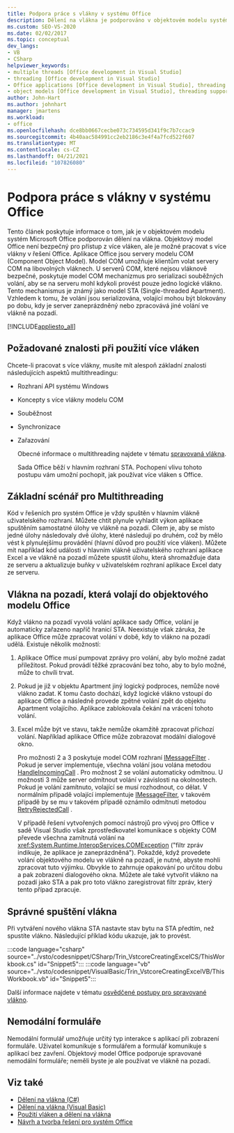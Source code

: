 ```yaml
---
title: Podpora práce s vlákny v systému Office
description: Dělení na vlákna je podporováno v objektovém modelu systém Microsoft Office. Objektový model Office není bezpečný pro přístup z více vláken, ale může pracovat s více vlákny v řešení Office.
ms.custom: SEO-VS-2020
ms.date: 02/02/2017
ms.topic: conceptual
dev_langs:
- VB
- CSharp
helpviewer_keywords:
- multiple threads [Office development in Visual Studio]
- threading [Office development in Visual Studio]
- Office applications [Office development in Visual Studio], threading support
- object models [Office development in Visual Studio], threading support
author: John-Hart
ms.author: johnhart
manager: jmartens
ms.workload:
- office
ms.openlocfilehash: dce8bb0667cecbe073c734595d341f9c7b7ccac9
ms.sourcegitcommit: 4b40aac584991cc2eb2186c3e4f4a7fcd522f607
ms.translationtype: MT
ms.contentlocale: cs-CZ
ms.lasthandoff: 04/21/2021
ms.locfileid: "107826080"
---
```

# <a name="threading-support-in-office"></a>Podpora práce s vlákny v systému Office
  Tento článek poskytuje informace o tom, jak je v objektovém modelu systém Microsoft Office podporován dělení na vlákna. Objektový model Office není bezpečný pro přístup z více vláken, ale je možné pracovat s více vlákny v řešení Office. Aplikace Office jsou servery modelu COM (Component Object Model). Model COM umožňuje klientům volat servery COM na libovolných vláknech. U serverů COM, které nejsou vláknově bezpečné, poskytuje model COM mechanizmus pro serializaci souběžných volání, aby se na serveru mohl kdykoli provést pouze jedno logické vlákno. Tento mechanismus je známý jako model STA (Single-threaded Apartment). Vzhledem k tomu, že volání jsou serializována, volající mohou být blokovány po dobu, kdy je server zaneprázdněný nebo zpracovává jiné volání ve vlákně na pozadí.

 [!INCLUDE[appliesto_all](../vsto/includes/appliesto-all-md.md)]

## <a name="knowledge-required-when-using-multiple-threads"></a>Požadované znalosti při použití více vláken
 Chcete-li pracovat s více vlákny, musíte mít alespoň základní znalosti následujících aspektů multithreadingu:

- Rozhraní API systému Windows

- Koncepty s více vlákny modelu COM

- Souběžnost

- Synchronizace

- Zařazování

  Obecné informace o multithreading najdete v tématu [spravovaná vlákna](/dotnet/standard/threading/).

  Sada Office běží v hlavním rozhraní STA. Pochopení vlivu tohoto postupu vám umožní pochopit, jak používat více vláken s Office.

## <a name="basic-multithreading-scenario"></a>Základní scénář pro Multithreading
 Kód v řešeních pro systém Office je vždy spuštěn v hlavním vlákně uživatelského rozhraní. Můžete chtít plynule vyhladit výkon aplikace spuštěním samostatné úlohy ve vlákně na pozadí. Cílem je, aby se místo jedné úlohy následovaly dvě úlohy, které následují po druhém, což by mělo vést k plynulejšímu provádění (hlavní důvod pro použití více vláken). Můžete mít například kód události v hlavním vlákně uživatelského rozhraní aplikace Excel a ve vlákně na pozadí můžete spustit úlohu, která shromažďuje data ze serveru a aktualizuje buňky v uživatelském rozhraní aplikace Excel daty ze serveru.

## <a name="background-threads-that-call-into-the-office-object-model"></a>Vlákna na pozadí, která volají do objektového modelu Office
 Když vlákno na pozadí vyvolá volání aplikace sady Office, volání je automaticky zařazeno napříč hranicí STA. Neexistuje však záruka, že aplikace Office může zpracovat volání v době, kdy to vlákno na pozadí udělá. Existuje několik možností:

1. Aplikace Office musí pumpovat zprávy pro volání, aby bylo možné zadat příležitost. Pokud provádí těžké zpracování bez toho, aby to bylo možné, může to chvíli trvat.

2. Pokud je již v objektu Apartment jiný logický podproces, nemůže nové vlákno zadat. K tomu často dochází, když logické vlákno vstoupí do aplikace Office a následně provede zpětné volání zpět do objektu Apartment volajícího. Aplikace zablokovala čekání na vrácení tohoto volání.

3. Excel může být ve stavu, takže nemůže okamžitě zpracovat příchozí volání. Například aplikace Office může zobrazovat modální dialogové okno.

   Pro možnosti 2 a 3 poskytuje model COM rozhraní [IMessageFilter](/windows/desktop/api/objidl/nn-objidl-imessagefilter) . Pokud je server implementuje, všechna volání jsou volána metodou [HandleIncomingCall](/windows/desktop/api/objidl/nf-objidl-imessagefilter-handleincomingcall) . Pro možnost 2 se volání automaticky odmítnou. U možnosti 3 může server odmítnout volání v závislosti na okolnostech. Pokud je volání zamítnuto, volající se musí rozhodnout, co dělat. V normálním případě volající implementuje [IMessageFilter](/windows/desktop/api/objidl/nn-objidl-imessagefilter), v takovém případě by se mu v takovém případě oznámilo odmítnutí metodou [RetryRejectedCall](/windows/desktop/api/objidl/nf-objidl-imessagefilter-retryrejectedcall) .

   V případě řešení vytvořených pomocí nástrojů pro vývoj pro Office v sadě Visual Studio však zprostředkovatel komunikace s objekty COM převede všechna zamítnutá volání na <xref:System.Runtime.InteropServices.COMException> ("filtr zpráv indikuje, že aplikace je zaneprázdněná"). Pokaždé, když provedete volání objektového modelu ve vlákně na pozadí, je nutné, abyste mohli zpracovat tuto výjimku. Obvykle to zahrnuje opakování po určitou dobu a pak zobrazení dialogového okna. Můžete ale také vytvořit vlákno na pozadí jako STA a pak pro toto vlákno zaregistrovat filtr zpráv, který tento případ zpracuje.

## <a name="start-the-thread-correctly"></a>Správné spuštění vlákna
 Při vytváření nového vlákna STA nastavte stav bytu na STA předtím, než spustíte vlákno. Následující příklad kódu ukazuje, jak to provést.

 :::code language="csharp" source="../vsto/codesnippet/CSharp/Trin_VstcoreCreatingExcelCS/ThisWorkbook.cs" id="Snippet5":::
 :::code language="vb" source="../vsto/codesnippet/VisualBasic/Trin_VstcoreCreatingExcelVB/ThisWorkbook.vb" id="Snippet5":::

 Další informace najdete v tématu [osvědčené postupy pro spravované vlákno](/dotnet/standard/threading/managed-threading-best-practices).

## <a name="modeless-forms"></a>Nemodální formuláře
 Nemodální formulář umožňuje určitý typ interakce s aplikací při zobrazení formuláře. Uživatel komunikuje s formulářem a formulář komunikuje s aplikací bez zavření. Objektový model Office podporuje spravované nemodální formuláře; neměli byste je ale používat ve vlákně na pozadí.

## <a name="see-also"></a>Viz také
- [Dělení na vlákna (C#)](/dotnet/csharp/programming-guide/concepts/threading/index)
- [Dělení na vlákna (Visual Basic)](/dotnet/visual-basic/programming-guide/concepts/threading/index)
- [Použití vláken a dělení na vlákna](/dotnet/standard/threading/using-threads-and-threading)
- [Návrh a tvorba řešení pro systém Office](../vsto/designing-and-creating-office-solutions.md)
